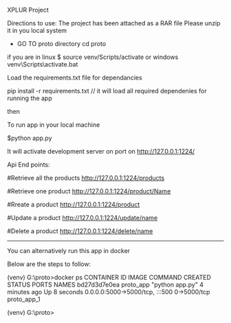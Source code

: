 XPLUR Project

Directions to use:
The project has been attached as a RAR file
Please unzip it in you local system 

- GO TO proto directory
cd proto

if you are in linux 
$ source venv/Scripts/activate
or windows 
venv\Scripts\activate.bat


Load the requirements.txt file for dependancies 

pip install -r requirements.txt  // it will load all required dependenies for running the app

then 

To run app in your local machine

$python app.py 

It will activate development server on port on http://127.0.0.1:1224/

Api End points:


#Retrieve all the products   http://127.0.0.1:1224/products

#Retrieve one product  http://127.0.0.1:1224/product/Name

#Rreate a product  http://127.0.0.1:1224/product

#Update a product  http://127.0.0.1:1224/update/name

#Delete a product  http://127.0.0.1:1224/delete/name


--------------------------------------------------------------------------------------------
You can alternatively run this app in docker  

Below are the steps to follow: 

(venv) G:\proto>docker ps
CONTAINER ID   IMAGE       COMMAND           CREATED         STATUS         PORTS
              NAMES
bd27d3d7e0ea   proto_app   "python app.py"   4 minutes ago   Up 8 seconds   0.0.0.0:5000->5000/tcp, :::500
0->5000/tcp   proto_app_1

(venv) G:\proto>

